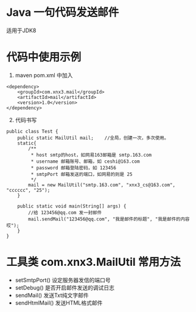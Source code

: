 # Java 一句代码发送邮件
适用于JDK8

# 代码中使用示例
1. maven pom.xml 中加入
````
<dependency>
	<groupId>com.xnx3.mail</groupId>
	<artifactId>mail</artifactId>
	<version>1.0</version>
</dependency>
````

2. 代码书写
````
public class Test {
	public static MailUtil mail;	//全局，创建一次，多次使用。
	static{
		/**
		 * host smtp的host，如网易163邮箱是 smtp.163.com
		 * username 邮箱账号、邮箱，如 ceshi@163.com
		 * password 邮箱登陆密码，如 123456
		 * smtpPort 邮箱发送的端口，如网易的则是 25
		 */
		mail = new MailUtil("smtp.163.com", "xnx3_cs@163.com", "cccccc", "25");
	}
	
	public static void main(String[] args) {
		//给 123456@qq.com 发一封邮件
		mail.sendMail("123456@qq.com", "我是邮件的标题", "我是邮件的内容哎");
	}
}
````

# 工具类 com.xnx3.MailUtil 常用方法
- setSmtpPort()	设定服务器发信的端口号
- setDebug()	是否开启邮件发送的调试日志
- sendMail()	发送Txt纯文字邮件
- sendHtmlMail()	发送HTML格式邮件
